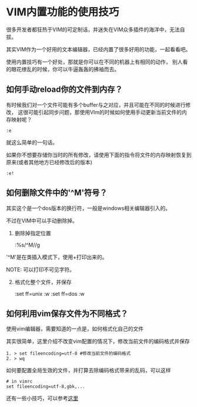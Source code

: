 
# VIM内置功能的使用技巧

很多开发者都狂热于VIM的可定制话，并迷失在VIM众多插件的海洋中，无法自拔。

其实VIM作为一个好用的文本编辑器，已经内置了很多好用的功能，一起看看吧。

使用内置技巧有一个好处，那就是你可以在不同的机器上有相同的动作，
别人看的眼花缭乱的时候，你可以牛逼轰轰的拂袖而去。


## 如何手动reload你的文件到内存？

有时候我们对一个文件可能有多个buffer与之对应，并且可能在不同的时候进行修改，
这很可能引起同步问题，那使用VIm的时候如何使用手动更新当前文件的内存映射呢？

    :e

就这么简单的一句话。

如果你不想要存储你当时的所有修改，请使用下面的指令将文件的内存映射恢复到原来(或者其他地方已经修改后的版本)

    :e!


## 如何删除文件中的'^M'符号？

其实这个是一个dos版本的换行符，一般是windows相关编辑器引入的。

不过在VIM中可以手动删除掉。

1. 删除掉指定位置

    :%s/^M//g

'^M'是在类插入模式下，使用<C-v>+<CR>打印出来的。

NOTE: <C-V>可以打印不可见字符。


2. 格式化整个文件，并保存

    :set ff=unix
    :w
    :set ff=dos
    :w


## 如何利用vim保存文件为不同格式？

使用vim编辑器，需要知道的一点是，如何格式化自己的文件

其实很简单，这里介绍不改变vim配置的情况下，修改当前文件的编码格式并保存

    1. > set fileencoding=utf-8 #修改当前文件的编码格式
    2. > wq

如何要配置全局生效的文件，并打算去除编码格式带来的乱码，可以这样

    # in vimrc
    set fileencoding=utf-8,gbk,...


还有一些小技巧，可以参考[这里][1]


[1]: https://blog.csdn.net/mergerly/article/details/50899575
